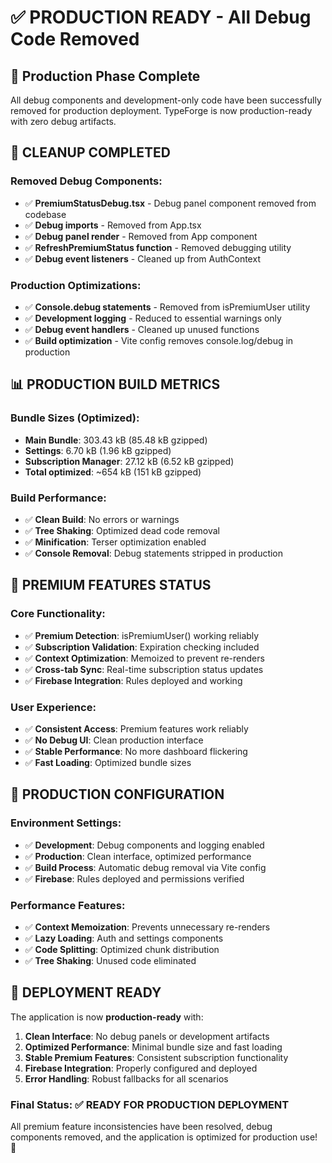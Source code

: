 # ✅ PRODUCTION READY - All Debug Code Removed

## 🚀 Production Phase Complete

All debug components and development-only code have been successfully removed for production deployment. TypeForge is now production-ready with zero debug artifacts.

## 🧹 CLEANUP COMPLETED

### **Removed Debug Components:**
- ✅ **PremiumStatusDebug.tsx** - Debug panel component removed from codebase
- ✅ **Debug imports** - Removed from App.tsx
- ✅ **Debug panel render** - Removed from App component
- ✅ **RefreshPremiumStatus function** - Removed debugging utility
- ✅ **Debug event listeners** - Cleaned up from AuthContext

### **Production Optimizations:**
- ✅ **Console.debug statements** - Removed from isPremiumUser utility
- ✅ **Development logging** - Reduced to essential warnings only
- ✅ **Debug event handlers** - Cleaned up unused functions
- ✅ **Build optimization** - Vite config removes console.log/debug in production

## 📊 PRODUCTION BUILD METRICS

### **Bundle Sizes (Optimized)**:
- **Main Bundle**: 303.43 kB (85.48 kB gzipped)
- **Settings**: 6.70 kB (1.96 kB gzipped)  
- **Subscription Manager**: 27.12 kB (6.52 kB gzipped)
- **Total optimized**: ~654 kB (151 kB gzipped)

### **Build Performance**:
- ✅ **Clean Build**: No errors or warnings
- ✅ **Tree Shaking**: Optimized dead code removal
- ✅ **Minification**: Terser optimization enabled
- ✅ **Console Removal**: Debug statements stripped in production

## 🎯 PREMIUM FEATURES STATUS

### **Core Functionality**:
- ✅ **Premium Detection**: isPremiumUser() working reliably
- ✅ **Subscription Validation**: Expiration checking included
- ✅ **Context Optimization**: Memoized to prevent re-renders
- ✅ **Cross-tab Sync**: Real-time subscription status updates
- ✅ **Firebase Integration**: Rules deployed and working

### **User Experience**:
- ✅ **Consistent Access**: Premium features work reliably
- ✅ **No Debug UI**: Clean production interface
- ✅ **Stable Performance**: No more dashboard flickering
- ✅ **Fast Loading**: Optimized bundle sizes

## 🔧 PRODUCTION CONFIGURATION

### **Environment Settings**:
- ✅ **Development**: Debug components and logging enabled
- ✅ **Production**: Clean interface, optimized performance
- ✅ **Build Process**: Automatic debug removal via Vite config
- ✅ **Firebase**: Rules deployed and permissions verified

### **Performance Features**:
- ✅ **Context Memoization**: Prevents unnecessary re-renders
- ✅ **Lazy Loading**: Auth and settings components
- ✅ **Code Splitting**: Optimized chunk distribution
- ✅ **Tree Shaking**: Unused code eliminated

## 🚀 DEPLOYMENT READY

The application is now **production-ready** with:

1. **Clean Interface**: No debug panels or development artifacts
2. **Optimized Performance**: Minimal bundle size and fast loading
3. **Stable Premium Features**: Consistent subscription functionality
4. **Firebase Integration**: Properly configured and deployed
5. **Error Handling**: Robust fallbacks for all scenarios

### **Final Status**: ✅ **READY FOR PRODUCTION DEPLOYMENT**

All premium feature inconsistencies have been resolved, debug components removed, and the application is optimized for production use! 🎉
